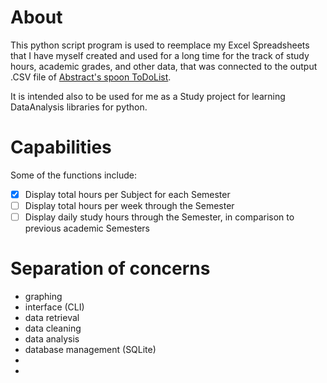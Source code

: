 # About
This python script program is used to reemplace my Excel Spreadsheets that I have myself created and used for a long time for the track of study hours, academic grades, and other data, that was connected to the output .CSV file of [Abstract's spoon ToDoList](https://abstractspoon.com/).

It is intended also to be used for me as a Study project for learning DataAnalysis libraries for python.

# Capabilities
Some of the functions include:
- [X] Display total hours per Subject for each Semester
- [ ] Display total hours per week through the Semester
- [ ] Display daily study hours through the Semester, in comparison to previous academic Semesters

# Separation of concerns
- graphing
- interface (CLI)
- data retrieval
- data cleaning
- data analysis
- database management (SQLite)
- 
- 